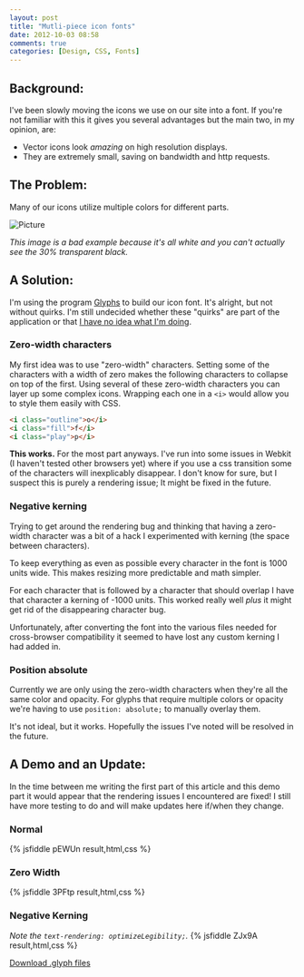 ```yaml
---
layout: post
title: "Mutli-piece icon fonts"
date: 2012-10-03 08:58
comments: true
categories: [Design, CSS, Fonts]
---
```


## Background:
I've been slowly moving the icons we use on our site into a font. If you're not familiar with this it gives you several advantages but the main two, in my opinion, are:

- Vector icons look *amazing* on high resolution displays.
- They are extremely small, saving on bandwidth and http requests.

## The Problem:
Many of our icons utilize multiple colors for different parts.

![Picture](/media/2012/images/multi-piece-icon-fonts-fig1.png)

*This image is a bad example because it's all white and you can't actually see the 30% transparent black.*

## A Solution:
I'm using the program [Glyphs](http://glyphsapp.com/) to build our icon font. It's alright, but not without quirks. I'm still undecided whether these "quirks" are part of the application or that [I have no idea what I'm doing](http://i0.kym-cdn.com/photos/images/original/000/234/765/b7e.jpg).

### Zero-width characters
My first idea was to use "zero-width" characters. Setting some of the characters with a width of zero makes the following characters to collapse on top of the first. Using several of these zero-width characters you can layer up some complex icons. Wrapping each one in a `<i>` would allow you to style them easily with CSS.

``` html
<i class="outline">o</i>
<i class="fill">f</i>
<i class="play">p</i>
```

**This works.** For the most part anyways. I've run into some issues in Webkit (I haven't tested other browsers yet) where if you use a css transition some of the characters will inexplicably disappear. I don't know for sure, but I suspect this is purely a rendering issue; It might be fixed in the future.

### Negative kerning
Trying to get around the rendering bug and thinking that having a zero-width character was a bit of a hack I experimented with kerning (the space between characters).

To keep everything as even as possible every character in the font is 1000 units wide. This makes resizing more predictable and math simpler.

For each character that is followed by a character that should overlap I have that character a kerning of -1000 units. This worked really well *plus* it might get rid of the disappearing character bug.

Unfortunately, after converting the font into the various files needed for cross-browser compatibility it seemed to have lost any custom kerning I had added in.

### Position absolute
Currently we are only using the zero-width characters when they're all the same color and opacity. For glyphs that require multiple colors or opacity we're having to use `position: absolute;` to manually overlay them.

It's not ideal, but it works. Hopefully the issues I've noted will be resolved in the future.

## A Demo and an Update:
In the time between me writing the first part of this article and this demo
part it would appear that the rendering issues I encountered are fixed! I still
have more testing to do and will make updates here if/when they change.

### Normal
{% jsfiddle pEWUn result,html,css %}

### Zero Width
{% jsfiddle 3PFtp result,html,css %}

### Negative Kerning
*Note the `text-rendering: optimizeLegibility;`.*
{% jsfiddle ZJx9A result,html,css %}

[Download .glyph files](http://cl.ly/1i1J2h471M0y/download/multi-piece-icon-font.zip)
